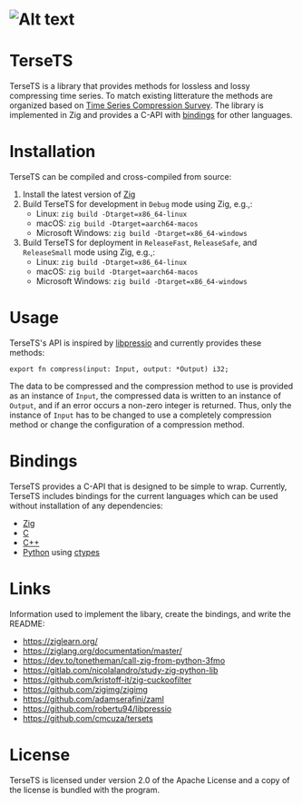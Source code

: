 # ![Alt text](docs/tersetspng.jpg "TerseTS")

# TerseTS
TerseTS is a library that provides methods for lossless and lossy compressing time series. To match existing litterature the methods are organized based on [Time Series Compression Survey](https://dl.acm.org/doi/10.1145/3560814). The library is implemented in Zig and provides a C-API with [bindings](#Installation) for other languages.

# Installation
TerseTS can be compiled and cross-compiled from source:
1. Install the latest version of [Zig](https://ziglang.org/)
2. Build TerseTS for development in `Debug` mode using Zig, e.g.,:
   - Linux: `zig build -Dtarget=x86_64-linux`
   - macOS: `zig build -Dtarget=aarch64-macos`
   - Microsoft Windows: `zig build -Dtarget=x86_64-windows`
3. Build TerseTS for deployment in `ReleaseFast`, `ReleaseSafe`, and `ReleaseSmall` mode using Zig, e.g.,:
   - Linux: `zig build -Dtarget=x86_64-linux`
   - macOS: `zig build -Dtarget=aarch64-macos`
   - Microsoft Windows: `zig build -Dtarget=x86_64-windows`

# Usage
TerseTS's API is inspired by [libpressio](https://github.com/robertu94/libpressio) and currently provides these methods:
```zig
export fn compress(input: Input, output: *Output) i32;
```

The data to be compressed and the compression method to use is provided as an instance of `Input`, the compressed data is written to an instance of `Output`, and if an error occurs a non-zero integer is returned. Thus, only the instance of `Input` has to be changed to use a completely compression method or change the configuration of a compression method.


# Bindings
TerseTS provides a C-API that is designed to be simple to wrap. Currently, TerseTS includes bindings for the current languages which can be used without installation of any dependencies:
- [Zig](tersets/capi.zig)
- [C](tersets/capi.zig)
- [C++](tersets/capi.zig) 
- [Python](bindings/tersets.py) using [ctypes](https://docs.python.org/3/library/ctypes.html)

# Links
Information used to implement the libary, create the bindings, and write the README:
- https://ziglearn.org/
- https://ziglang.org/documentation/master/
- https://dev.to/tonetheman/call-zig-from-python-3fmo
- https://gitlab.com/nicolalandro/study-zig-python-lib
- https://github.com/kristoff-it/zig-cuckoofilter
- https://github.com/zigimg/zigimg
- https://github.com/adamserafini/zaml
- https://github.com/robertu94/libpressio
- https://github.com/cmcuza/tersets

# License
TerseTS is licensed under version 2.0 of the Apache License and a copy of the license is bundled with the program.